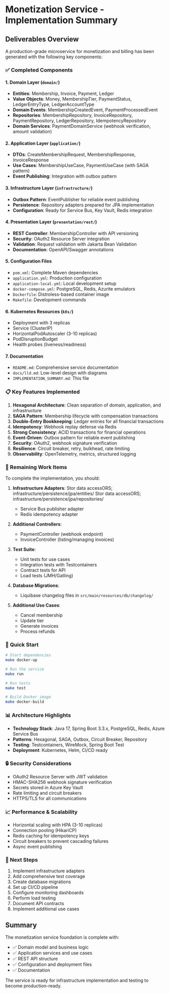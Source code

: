 # Monetization Service - Implementation Summary

## Deliverables Overview

A production-grade microservice for monetization and billing has been generated with the following key components:

### ✅ Completed Components

#### 1. **Domain Layer** (`domain/`)
- **Entities**: Membership, Invoice, Payment, Ledger
- **Value Objects**: Money, MembershipTier, PaymentStatus, LedgerEntryType, LedgerAccountType
- **Domain Events**: MembershipCreatedEvent, PaymentProcessedEvent
- **Repositories**: MembershipRepository, InvoiceRepository, PaymentRepository, LedgerRepository, IdempotencyRepository
- **Domain Services**: PaymentDomainService (webhook verification, amount validation)

#### 2. **Application Layer** (`application/`)
- **DTOs**: CreateMembershipRequest, MembershipResponse, InvoiceResponse
- **Use Cases**: MembershipUseCase, PaymentUseCase (with SAGA pattern)
- **Event Publishing**: Integration with outbox pattern

#### 3. **Infrastructure Layer** (`infrastructure/`)
- **Outbox Pattern**: EventPublisher for reliable event publishing
- **Persistence**: Repository adapters prepared for JPA implementation
- **Configuration**: Ready for Service Bus, Key Vault, Redis integration

#### 4. **Presentation Layer** (`presentation/rest/`)
- **REST Controller**: MembershipController with API versioning
- **Security**: OAuth2 Resource Server integration
- **Validation**: Request validation with Jakarta Bean Validation
- **Documentation**: OpenAPI/Swagger annotations

#### 5. **Configuration Files**
- `pom.xml`: Complete Maven dependencies
- `application.yml`: Production configuration
- `application-local.yml`: Local development setup
- `docker-compose.yml`: PostgreSQL, Redis, Azurite emulators
- `Dockerfile`: Distroless-based container image
- `Makefile`: Development commands

#### 6. **Kubernetes Resources** (`k8s/`)
- Deployment with 3 replicas
- Service (ClusterIP)
- HorizontalPodAutoscaler (3-10 replicas)
- PodDisruptionBudget
- Health probes (liveness/readiness)

#### 7. **Documentation**
- `README.md`: Comprehensive service documentation
- `docs/lld.md`: Low-level design with diagrams
- `IMPLEMENTATION_SUMMARY.md`: This file

### 📋 Key Features Implemented

1. **Hexagonal Architecture**: Clean separation of domain, application, and infrastructure
2. **SAGA Pattern**: Membership lifecycle with compensation transactions
3. **Double-Entry Bookkeeping**: Ledger entries for all financial transactions
4. **Idempotency**: Webhook replay defense via Redis
5. **Strong Consistency**: ACID transactions for financial operations
6. **Event-Driven**: Outbox pattern for reliable event publishing
7. **Security**: OAuth2, webhook signature verification
8. **Resilience**: Circuit breaker, retry, bulkhead, rate limiting
9. **Observability**: OpenTelemetry, metrics, structured logging

### 🔧 Remaining Work Items

To complete the implementation, you should:

1. **Infrastructure Adapters**:
   Stor data accessORS; infrastructure/persistence/jpa/entities/
   Stor data accessORS; infrastructure/persistence/jpa/repositories/
   - Service Bus publisher adapter
   - Redis idempotency adapter

2. **Additional Controllers**:
   - PaymentController (webhook endpoint)
   - InvoiceController (listing/managing invoices)

3. **Test Suite**:
   - Unit tests for use cases
   - Integration tests with Testcontainers
   - Contract tests for API
   - Load tests (JMH/Gatling)

4. **Database Migrations**:
   - Liquibase changelog files in `src/main/resources/db/changelog/`

5. **Additional Use Cases**:
   - Cancel membership
   - Update tier
   - Generate invoices
   - Process refunds

### 🚀 Quick Start

```bash
# Start dependencies
make docker-up

# Run the service
make run

# Run tests
make test

# Build Docker image
make docker-build
```

### 📊 Architecture Highlights

- **Technology Stack**: Java 17, Spring Boot 3.3.x, PostgreSQL, Redis, Azure Service Bus
- **Patterns**: Hexagonal, SAGA, Outbox, Circuit Breaker, Repository
- **Testing**: Testcontainers, WireMock, Spring Boot Test
- **Deployment**: Kubernetes, Helm, CI/CD ready

### 🔒 Security Considerations

- OAuth2 Resource Server with JWT validation
- HMAC-SHA256 webhook signature verification
- Secrets stored in Azure Key Vault
- Rate limiting and circuit breakers
- HTTPS/TLS for all communications

### 📈 Performance & Scalability

- Horizontal scaling with HPA (3-10 replicas)
- Connection pooling (HikariCP)
- Redis caching for idempotency keys
- Circuit breakers to prevent cascading failures
- Async event publishing

### 📝 Next Steps

1. Implement infrastructure adapters
2. Add comprehensive test coverage
3. Create database migrations
4. Set up CI/CD pipeline
5. Configure monitoring dashboards
6. Perform load testing
7. Document API contracts
8. Implement additional use cases

## Summary

The monetization service foundation is complete with:
- ✅ Domain model and business logic
- ✅ Application services and use cases
- ✅ REST API structure
- ✅ Configuration and deployment files
- ✅ Documentation

The service is ready for infrastructure implementation and testing to become production-ready.

